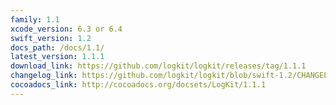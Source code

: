 ```yaml
---
family: 1.1
xcode_version: 6.3 or 6.4
swift_version: 1.2
docs_path: /docs/1.1/
latest_version: 1.1.1
download_link: https://github.com/logkit/logkit/releases/tag/1.1.1
changelog_link: https://github.com/logkit/logkit/blob/swift-1.2/CHANGELOG.md#111
cocoadocs_link: http://cocoadocs.org/docsets/LogKit/1.1.1
---
```

